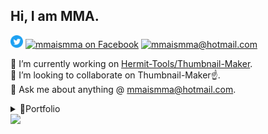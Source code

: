 ## Hi, I am MMA.
<a href="https://twitter.com/mmaismma"><img alt="mmaismma on Twitter" width="20px" src="https://raw.githubusercontent.com/mmaismma/mmaismma/master/Twitter_Social_Icon_Circle_Color.png" /></a> 
<a href="https://facebook.com/mmaismma"><img alt="mmaismma on Facebook" width="20px" src="https://facebookbrand.com/wp-content/uploads/2019/04/f_logo_RGB-Hex-Blue_512.png?w=512&h=512" /></a> 
<a href="mailto:mmaismma@hotmail.com"><img alt="mmaismma@hotmail.com" width="20px" src="https://img.icons8.com/color/48/000000/email.png"/></a><br>

🔭 I’m currently working on [Hermit-Tools/Thumbnail-Maker](https://github.com/hermit-tools/Thumbnail-Maker).  
👯 I’m looking to collaborate on Thumbnail-Maker☝.  
💬 Ask me about anything @ [mmaismma@hotmail.com](mailto:mmaismma@hotmail.com).  

<details>
  <summary>💎Portfolio</summary>
  <br>Hi. I am a graphic designer and a web developer.<br><br>
  
 ◾ Made official Hermitcraft subreddit's logo for Season 6 and Season 7.  
 ◾ Currently working on <a href="https://github.com/hermit-tools/Thumbnail-Maker">Hermit-Tools/Thumbnail-Maker</a>.  
 ◾ Founded <a href="https://www.outre.ml">Science Buzzer</a>.  
 <hr>
 </details>

<!--![MMA's github stats](https://github-readme-stats.vercel.app/api?username=mmaismma&show_icons=true&hide=stars)-->

<a href="https://github.com/hermit-tools/Thumbnail-Maker">
  <img align="left" src="https://github-readme-stats.vercel.app/api/pin/?username=hermit-tools&repo=Thumbnail-Maker">
</a>
